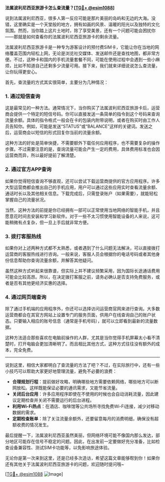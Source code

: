 **法属波利尼西亚旅游卡怎么查流量？[[TG💪+ @esim1088](https://t.me/s/esim1088)]**

说到法属波利尼西亚，很多人第一反应可能是那片美丽的岛屿和无边的大海。没错，这里确实是一个天堂般的地方，拥有如画的风景、温暖的阳光以及独特的文化氛围。然而，当你踏上这片土地时，除了享受美景，还有一个问题可能会困扰你——那就是如何查看你的法属波利尼西亚旅游卡的剩余流量。

法属波利尼西亚旅游卡是一种专为游客设计的预付费SIM卡，它能让你在当地的网络覆盖范围内轻松上网，无论是浏览社交媒体、发送邮件还是查找地图，都非常方便。不过，这种卡和国内的手机流量套餐不同，可能在使用过程中会遇到一些小麻烦，比如不知道自己还剩多少流量可用。接下来，我们就来详细说说怎么查流量，让你玩得更安心。

首先，查流量的方式其实很简单，主要分为几种情况：

### 1. **通过短信查询**
这是最常见的一种方法。通常情况下，当你购买了法属波利尼西亚旅游卡后，运营商会提供一个特定的短信号码。你可以直接发送一条简单的指令到这个号码来查询流量余额。具体的指令格式一般会在卡的包装内附带说明，或者在购买时由工作人员告知你。例如，可能是发送“STATUS”或“BALANCE”这样的关键词。发送之后，运营商会以短信的形式回复你当前的流量余额。

这种方法的好处是简单快捷，不需要额外下载任何应用程序，也不需要复杂的操作步骤。不过需要注意的是，查询流量可能会产生一定的费用，具体费用标准也会因运营商而异，所以最好提前了解清楚。

### 2. **通过官方APP查询**
如果你觉得短信查询不够直观，还可以尝试下载运营商提供的官方应用程序。许多大型运营商都会推出自己的手机应用，用户可以通过这些应用实时查看流量余额、通话时长以及其他相关信息。下载完成后，只需登录账户（如果需要），就能轻松掌握自己的流量状况。

当然，这种方法的前提是你已经拥有一部可以正常使用当地网络的智能手机，并且愿意花时间去安装和学习新软件。对于一些不太习惯使用智能设备的人来说，这可能稍微有点复杂，但一旦上手后就非常方便。

### 3. **拨打客服热线**
如果你对上述两种方式都不太熟悉，或者遇到了什么问题无法解决，可以直接拨打运营商的客服热线进行咨询。一般来说，客服人员会根据你的电话号码或者其他身份信息帮助你查询流量余额，并解答其他疑问。

虽然这种方式听起来很靠谱，但实际上并不建议频繁采用，因为国际长途通话费用可能会比较高昂。所以，在决定拨打客服之前，请务必确认是否支持免费服务，或者是否有其他更经济实惠的选择。

### 4. **通过网页端查询**
除了通过手机端的应用程序外，你还可以选择访问运营商官网来进行查询。大多数运营商都会在其官方网站上设置专门的服务页面，供用户在线查询自己的账户状态。只要输入相应的账号信息（通常是手机号码），就可以立即看到最新的流量数据。

这种方法适合那些喜欢在电脑前操作的人群，尤其是当你觉得手机屏幕太小看不清楚时，打开电脑会更加清晰明了。而且相比其他方式，这种方式往往没有额外的成本，完全免费。

---

说到这里，相信大家都明白了查流量的方法了吧？不过，在实际旅行中，还有一些小技巧可以帮助大家更好地管理流量，避免不必要的浪费：

- **合理规划行程**：提前做好攻略，明确哪些地方需要依赖网络，哪些地方可以断网放松。这样既能保证必要的通讯需求，又能节省流量。
- **关闭后台应用**：许多应用程序即使在不使用的时候也会自动消耗流量，因此建议定期检查并关闭不需要运行的后台进程。
- **利用Wi-Fi热点**：在酒店、咖啡馆等公共场所寻找免费Wi-Fi连接，减少对移动数据的需求。
- **定期检查账单**：除了关注流量余额外，还要留意每月的消费明细，确保没有超额收费的情况发生。

最后提醒一下，法属波利尼西亚虽然美丽，但网络环境可能不像国内那么发达，部分地区可能存在信号不稳定的问题。因此，在出发前一定要做好充分准备，比如检查设备兼容性、测试SIM卡功能等，以免影响旅途体验。

无论你是第一次来到这里，还是已经多次造访，希望这篇文章能够帮到你！如果你还有其他关于法属波利尼西亚旅游卡的问题，欢迎随时提问哦~

[[TG💪+ @esim1088](https://t.me/s/esim1088) ![Image](https://i.postimg.cc/4NQfJmqS/Snipaste-2025-05-13-00-14-12.png)]